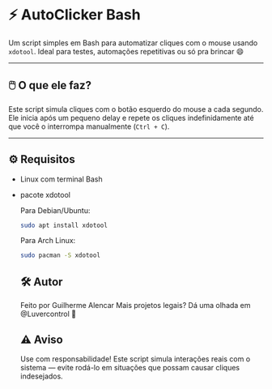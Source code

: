# ⚡ AutoClicker Bash

Um script simples em Bash para automatizar cliques com o mouse usando `xdotool`. Ideal para testes, automações repetitivas ou só pra brincar 😄

---

## 🖱️ O que ele faz?

Este script simula cliques com o botão esquerdo do mouse a cada segundo. Ele inicia após um pequeno delay e repete os cliques indefinidamente até que você o interrompa manualmente (`Ctrl + C`).

---
## ⚙️ Requisitos

- Linux com terminal Bash
- pacote xdotool


  Para Debian/Ubuntu:
    ```bash
    sudo apt install xdotool
    ```
   Para Arch Linux:
    ```bash
    sudo pacman -S xdotool
    ```
  ## 🛠️ Autor
    Feito por Guilherme Alencar
    Mais projetos legais? Dá uma olhada em @Luvercontrol 🚀

  ## ⚠️ Aviso
    Use com responsabilidade!
    Este script simula interações reais com o sistema — evite rodá-lo em situações que possam causar cliques indesejados.





